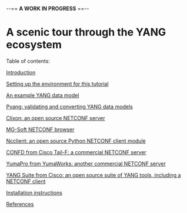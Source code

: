 --== **A WORK IN PROGRESS** ==--

# A scenic tour through the YANG ecosystem

Table of contents:

[Introduction](introduction.md)

[Setting up the environment for this tutorial](tutorial-install.md)

[An example YANG data model](example-yang-data-model.md)

[Pyang: validating and converting YANG data models](pyang.md)

[Clixon: an open source NETCONF server](clixon.md)

[MG-Soft NETCONF browser](mg-soft-browser.md)

[Ncclient: an open source Python NETCONF client module](ncclient.md)

[CONFD from Cisco Tail-F: a commercial NETCONF server](confd.md)

[YumaPro from YumaWorks: another commercial NETCONF server](yumapro.md)

[YANG Suite from Cisco: an open source suite of YANG tools, including a NETCONF client](yang-suite.md)

[Installation instructions](installation.md)

[References](references.md)
